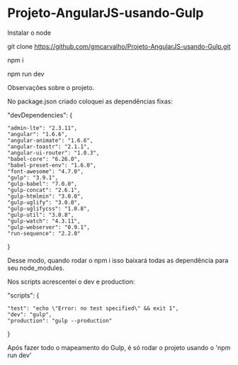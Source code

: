 # Projeto-AngularJS-usando-Gulp

Instalar o node

git clone https://github.com/gmcarvalho/Projeto-AngularJS-usando-Gulp.git

npm i

npm run dev

Observações sobre o projeto.

No package.json criado coloquei as dependências fixas:

"devDependencies": {

    "admin-lte": "2.3.11",
    "angular": "1.6.6",
    "angular-animate": "1.6.6",
    "angular-toastr": "2.1.1",
    "angular-ui-router": "1.0.3",
    "babel-core": "6.26.0",
    "babel-preset-env": "1.6.0",
    "font-awesome": "4.7.0",
    "gulp": "3.9.1",
    "gulp-babel": "7.0.0",
    "gulp-concat": "2.6.1",
    "gulp-htmlmin": "3.0.0",
    "gulp-uglify": "3.0.0",
    "gulp-uglifycss": "1.0.8",
    "gulp-util": "3.0.8",
    "gulp-watch": "4.3.11",
    "gulp-webserver": "0.9.1",
    "run-sequence": "2.2.0"
	
 }
 
 Desse modo, quando rodar o npm i isso baixará todas as dependência para seu node_modules.
 
 Nos scripts acrescentei o dev e production:
 
 "scripts": {
 
    "test": "echo \"Error: no test specified\" && exit 1",
    "dev": "gulp",
    "production": "gulp --production"
    
  }
  
  Após fazer todo o mapeamento do Gulp, é só rodar o projeto usando o 'npm run dev'
